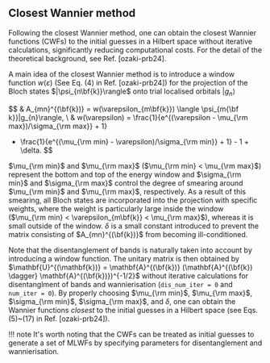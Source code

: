## Closest Wannier method

Following the closest Wannier method, one can obtain
the closest Wannier functions (CWFs)
to the initial guesses in a Hilbert space without iterative calculations,
significantly reducing computational costs.
For the detail of the theoretical background, see Ref. [ozaki-prb24].

A main idea of the closest Wannier method is to
introduce a window function $w(\varepsilon)$ (See Eq. (4) in
Ref. [ozaki-prb24]) for the projection of the Bloch states
    $|\psi_{n\bf{k}}\rangle$ onto trial localised orbitals
    $|g_{n}\rangle$

$$
& A_{mn}^{(\bf{k})} = w(\varepsilon_{m\bf{k}}) \langle \psi_{m{\bf k}}|g_{n}\rangle,
\\
& w(\varepsilon) = \frac{1}{e^{(\varepsilon - \mu_{\rm max})/\sigma_{\rm max}} + 1}
- \frac{1}{e^{(\mu_{\rm min} - \varepsilon)/\sigma_{\rm min}} + 1} - 1 + \delta.
$$

$\mu_{\rm min}$ and $\mu_{\rm max}$ ($\mu_{\rm min} < \mu_{\rm max}$)
represent the bottom and top of the energy window and
$\sigma_{\rm min}$ and $\sigma_{\rm max}$ control
the degree of smearing around $\mu_{\rm min}$ and $\mu_{\rm max}$, respectively.
As a result of this smearing, all Bloch states are incorporated into
the projection with specific weights, where the weight is
particularly large inside the window
($\mu_{\rm min} < \varepsilon_{m\bf{k}} < \mu_{\rm max}$),
whereas it is small outside of the window.
$\delta$ is a small constant introduced to prevent the matrix
consisting of $A_{mn}^{(\bf{k})}$ from becoming ill-conditioned.

Note that the disentanglement of bands is naturally
taken into account by introducing a window function.
The unitary matrix is then obtained by
$\mathbf{U}^{(\mathbf{k})} = \mathbf{A}^{(\bf{k})}
(\mathbf{A}^{(\bf{k}) \dagger} \mathbf{A}^{(\bf{k})})^{-1/2}$
without iterative calculations for disentanglment of bands
and wannierisation (`dis_num_iter = 0` and `num_iter = 0`).
By properly choosing $\mu_{\rm min}$, $\mu_{\rm max}$,
$\sigma_{\rm min}$, $\sigma_{\rm max}$, and $\delta$,
one can obtain the Wannier functions _closest_ to the initial guesses in
a Hilbert space (see Eqs. (5)~(17) in Ref. [ozaki-prb24]).

!!! note
    It's worth noting that the CWFs can be treated as initial guesses to generate
    a set of MLWFs by specifying parameters for disentanglement and wannierisation.
